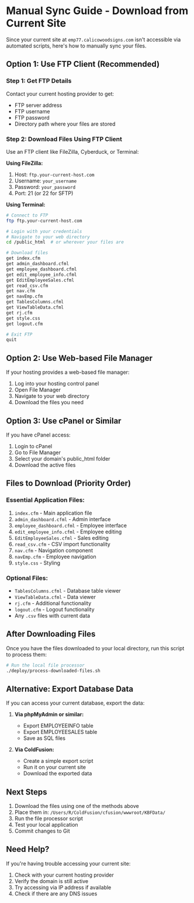 # Manual Sync Guide - Download from Current Site

Since your current site at `emp77.calicowoodsigns.com` isn't accessible via automated scripts, here's how to manually sync your files.

## Option 1: Use FTP Client (Recommended)

### Step 1: Get FTP Details
Contact your current hosting provider to get:
- FTP server address
- FTP username
- FTP password
- Directory path where your files are stored

### Step 2: Download Files Using FTP Client
Use an FTP client like FileZilla, Cyberduck, or Terminal:

**Using FileZilla:**
1. Host: `ftp.your-current-host.com`
2. Username: `your_username`
3. Password: `your_password`
4. Port: 21 (or 22 for SFTP)

**Using Terminal:**
```bash
# Connect to FTP
ftp ftp.your-current-host.com

# Login with your credentials
# Navigate to your web directory
cd /public_html  # or wherever your files are

# Download files
get index.cfm
get admin_dashboard.cfml
get employee_dashboard.cfml
get edit_employee_info.cfml
get EditEmployeeSales.cfml
get read_csv.cfm
get nav.cfm
get navEmp.cfm
get TablesColumns.cfml
get ViewTableData.cfml
get rj.cfm
get style.css
get logout.cfm

# Exit FTP
quit
```

## Option 2: Use Web-based File Manager

If your hosting provides a web-based file manager:
1. Log into your hosting control panel
2. Open File Manager
3. Navigate to your web directory
4. Download the files you need

## Option 3: Use cPanel or Similar

If you have cPanel access:
1. Login to cPanel
2. Go to File Manager
3. Select your domain's public_html folder
4. Download the active files

## Files to Download (Priority Order)

### Essential Application Files:
1. `index.cfm` - Main application file
2. `admin_dashboard.cfml` - Admin interface
3. `employee_dashboard.cfml` - Employee interface  
4. `edit_employee_info.cfml` - Employee editing
5. `EditEmployeeSales.cfml` - Sales editing
6. `read_csv.cfm` - CSV import functionality
7. `nav.cfm` - Navigation component
8. `navEmp.cfm` - Employee navigation
9. `style.css` - Styling

### Optional Files:
- `TablesColumns.cfml` - Database table viewer
- `ViewTableData.cfml` - Data viewer
- `rj.cfm` - Additional functionality
- `logout.cfm` - Logout functionality
- Any `.csv` files with current data

## After Downloading Files

Once you have the files downloaded to your local directory, run this script to process them:

```bash
# Run the local file processor
./deploy/process-downloaded-files.sh
```

## Alternative: Export Database Data

If you can access your current database, export the data:

1. **Via phpMyAdmin or similar:**
   - Export EMPLOYEEINFO table
   - Export EMPLOYEESALES table
   - Save as SQL files

2. **Via ColdFusion:**
   - Create a simple export script
   - Run it on your current site
   - Download the exported data

## Next Steps

1. Download the files using one of the methods above
2. Place them in: `/Users/R/ColdFusion/cfusion/wwwroot/KBFData/`
3. Run the file processor script
4. Test your local application
5. Commit changes to Git

## Need Help?

If you're having trouble accessing your current site:
1. Check with your current hosting provider
2. Verify the domain is still active
3. Try accessing via IP address if available
4. Check if there are any DNS issues
